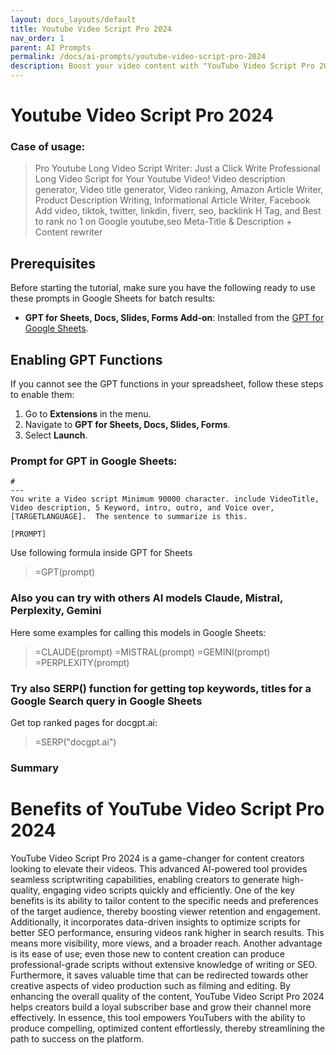 ```yaml
---
layout: docs_layouts/default
title: Youtube Video Script Pro 2024
nav_order: 1
parent: AI Prompts
permalink: /docs/ai-prompts/youtube-video-script-pro-2024
description: Boost your video content with "YouTube Video Script Pro 2024" – the ultimate tool for crafting compelling, SEO-friendly scripts. Perfect for creators aiming to increase engagement and views. Transform your storytelling with cutting-edge features designed for 2024.
---
```


# Youtube Video Script Pro 2024

### Case of usage:
> Pro Youtube Long Video Script Writer:  Just a Click Write Professional Long Video Script for Your Youtube Video! Video description generator, Video title generator, Video ranking, Amazon Article Writer, Product Description Writing, Informational Article Writer, Facebook Add video, tiktok, twitter, linkdin, fiverr, seo, backlink 
H Tag, and Best to rank no 1 on Google youtube,seo Meta-Title & Description + Content rewriter

## Prerequisites

Before starting the tutorial, make sure you have the following ready to use these prompts in Google Sheets for batch results:

- **GPT for Sheets, Docs, Slides, Forms Add-on**: Installed from the [GPT for Google Sheets](https://workspace.google.com/u/0/marketplace/app/gpt_for_sheets_docs_forms_slides/466607203252).

## Enabling GPT Functions

If you cannot see the GPT functions in your spreadsheet, follow these steps to enable them:

1. Go to **Extensions** in the menu.
2. Navigate to **GPT for Sheets, Docs, Slides, Forms**.
3. Select **Launch**.


### Prompt for GPT in Google Sheets:
```shell
# 
---
You write a Video script Minimum 90000 character. include VideoTitle, Video description, 5 Keyword, intro, outro, and Voice over, 
[TARGETLANGUAGE].  The sentence to summarize is this.

[PROMPT]
```

Use following formula inside GPT for Sheets
> =GPT(prompt)

### Also you can try with others AI models Claude, Mistral, Perplexity, Gemini
Here some examples for calling this models in Google Sheets:

> =CLAUDE(prompt)
> =MISTRAL(prompt)
> =GEMINI(prompt)
> =PERPLEXITY(prompt)


### Try also SERP() function for getting top keywords, titles for a Google Search query in Google Sheets

Get top ranked pages for docgpt.ai:

> =SERP("docgpt.ai")



### Summary
# Benefits of YouTube Video Script Pro 2024

YouTube Video Script Pro 2024 is a game-changer for content creators looking to elevate their videos. This advanced AI-powered tool provides seamless scriptwriting capabilities, enabling creators to generate high-quality, engaging video scripts quickly and efficiently. One of the key benefits is its ability to tailor content to the specific needs and preferences of the target audience, thereby boosting viewer retention and engagement. Additionally, it incorporates data-driven insights to optimize scripts for better SEO performance, ensuring videos rank higher in search results. This means more visibility, more views, and a broader reach. Another advantage is its ease of use; even those new to content creation can produce professional-grade scripts without extensive knowledge of writing or SEO. Furthermore, it saves valuable time that can be redirected towards other creative aspects of video production such as filming and editing. By enhancing the overall quality of the content, YouTube Video Script Pro 2024 helps creators build a loyal subscriber base and grow their channel more effectively. In essence, this tool empowers YouTubers with the ability to produce compelling, optimized content effortlessly, thereby streamlining the path to success on the platform.
